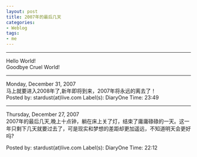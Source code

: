 ```yaml
---
layout: post
title: 2007年的最后几天
categories:
- Weblog
tags:
- me
---
```

**********
Hello World!    
Goodbye Cruel World!
**********
Monday, December 31, 2007    
马上就要进入2008年了,新年即将到来，2007年将永远的离去了！    
Posted by: stardust(at)live.com Label(s): DiaryOne Time: 23:49
**********
Thursday, December 27, 2007    
2007年的最后几天,晚上十点钟，躺在床上关了灯，结束了庸庸碌碌的一天。这一年只剩下几天就要过去了，可是现实和梦想的差距却更加遥远，不知道明天会更好吗?    
  
Posted by: stardust(at)live.com Label(s): DiaryOne Time: 22:12